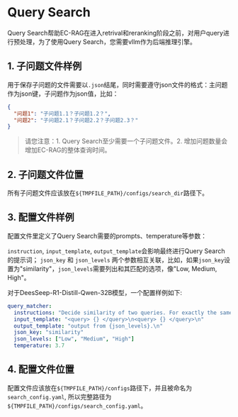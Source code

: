 # Query Search

Query Search帮助EC-RAG在进入retrival和reranking阶段之前，对用户query进行预处理，为了使用Query Search，您需要vllm作为后端推理引擎。

## 1. 子问题文件样例

用于保存子问题的文件需要以`.json`结尾，同时需要遵守json文件的格式：主问题作为json键，子问题作为json值，比如：

```json
{
  "问题1": "子问题1.1？子问题1.2？",
  "问题2": "子问题2.1？子问题2.2？子问题2.3？"
}
```
> 请您注意：1. Query Search至少需要一个子问题文件。2. 增加问题数量会增加EC-RAG的整体查询时间。

## 2. 子问题文件位置

所有子问题文件应该放在`${TMPFILE_PATH}/configs/search_dir`路径下。

## 3. 配置文件样例

配置文件里定义了Query Search需要的prompts、temperature等参数：

`instruction`, `input_template`, `output_template`会影响最终进行Query Search的提示词；
`json_key` 和 `json_levels` 两个参数相互关联，比如，如果`json_key`设置为"similarity"，`json_levels`需要列出和其匹配的选项，像"Low, Medium, High"。

对于DeesSeep-R1-Distill-Qwen-32B模型，一个配置样例如下:

```yaml
query_matcher:
  instructions: "Decide similarity of two queries. For exactly the same, mark as High, for totally different, mark as Low.\n"
  input_template: "<query> {} </query>\n<query> {} </query>\n"
  output_template: "output from {json_levels}.\n"
  json_key: "similarity"
  json_levels: ["Low", "Medium", "High"]
  temperature: 3.7
```

## 4. 配置文件位置

配置文件应该放在`${TMPFILE_PATH}/configs`路径下，并且被命名为`search_config.yaml`, 所以完整路径为`${TMPFILE_PATH}/configs/search_config.yaml`。
